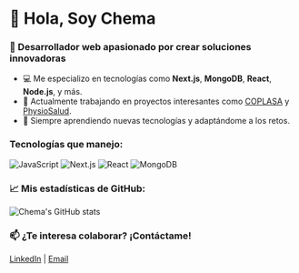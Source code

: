 # 👋 Hola, Soy Chema

### 🌟 Desarrollador web apasionado por crear soluciones innovadoras

- 💻 Me especializo en tecnologías como **Next.js**, **MongoDB**, **React**, **Node.js**, y más.
- 🚀 Actualmente trabajando en proyectos interesantes como [COPLASA](enlace-al-proyecto) y [PhysioSalud](enlace-al-proyecto).
- 🔭 Siempre aprendiendo nuevas tecnologías y adaptándome a los retos.

### Tecnologías que manejo:
![JavaScript](https://img.shields.io/badge/-JavaScript-F7DF1E?style=flat&logo=javascript&logoColor=black)
![Next.js](https://img.shields.io/badge/-Next.js-black?style=flat&logo=next.js)
![React](https://img.shields.io/badge/-React-blue?style=flat&logo=react)
![MongoDB](https://img.shields.io/badge/-MongoDB-green?style=flat&logo=mongodb)

### 📈 Mis estadísticas de GitHub:
![Chema's GitHub stats](https://github-readme-stats.vercel.app/api?username=tuusuario&show_icons=true&theme=tokyonight)

### 📫 ¿Te interesa colaborar? ¡Contáctame!
[LinkedIn](https://www.linkedin.com/in/chema/) | [Email](mailto:tuemail@gmail.com)
